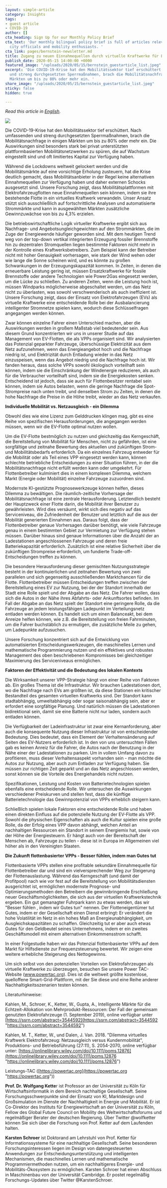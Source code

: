 ```yaml
---
layout: simple-article
category: Insights
tags:
- guest article
- COVID-19
author: []
cta_heading: Sign Up for our Monthly Policy Brief
cta_text: 'Our monthly bilingual policy brief is full of articles relevant to policymakers,
  city officials and mobility enthusiasts. '
cta_link: pages/bernstein-newsletter.md
title: Zugang zu neuen Einnahmequellen durch virtuelle Kraftwerke für Elektrofahrzeug-flotten
publish_date: 2020-05-15 14:00:00 +0000
featured_image: "/uploads/2020/05/15/bernstein_guestarticle_list.jpeg"
excerpt: 'Die COVID-19-Krise hat den Mobilitätssektor tief erschüttert. Nach umfassenden
  und streng durchgesetzten Sperrmaßnahmen, brach die Mobilitätsnachfrage in einigen
  Märkten um bis zu 80% oder mehr ein. '
share_image: "/uploads/2020/05/15/bernstein_guestarticle_list.jpeg"
sticky: false
hidden: true

---
```

_Read this article in_ [_English_](https://www.wundermobility.com/blog/accessing-new-revenue-pools-through-virtual-power-planting-of-electric-vehicle-fleets.html)_._

![](/uploads/2020/05/15/bernstein_guestarticle_body.jpg)

Die COVID-19-Krise hat den Mobilitätssektor tief erschüttert. Nach umfassenden und streng durchgesetzten Sperrmaßnahmen, brach die Mobilitätsnachfrage in einigen Märkten um bis zu 80% oder mehr ein. Die Auswirkungen sind besonders stark bei privat unterstützten plattformbasierten Mobilitätsnetzwerken zu spüren, die auf Wachstum eingestellt sind und oft limitiertes Kapital zur Verfügung haben.

Während die Lockdowns weltweit gelockert werden und die Mobilitätsmärkte auf eine vorsichtige Erholung zusteuern, hat die Krise deutlich gemacht, dass Mobilitätsanbieter in der Regel keine alternativen Einnahmequellen zur Verfügung haben und daher externen Schocks ausgesetzt sind. Unsere Forschung zeigt, dass Mobilitätsplattformen mit Elektrofahrzeugflotten neue Einnahmequellen sein können, indem sie ihre bestehende Flotte in ein virtuelles Kraftwerk verwandeln. Unser Ansatz stützt sich ausschließlich auf fortschrittliche Analysen und automatisierte Strommärkte und kann in ausgewählten Märkten zusätzliche Gewinnzuwächse von bis zu 4,3% erzielen.

Die betriebswirtschaftliche Logik virtueller Kraftwerke ergibt sich aus Nachfrage- und Angebotsungleichgewichten auf den Strommärkten, die im Zuge der Energiewende häufiger geworden sind. Mit dem heutigen Trend weg von der top-down vertikal integrierten Erzeugung fossiler Brennstoffe hin zu dezentralen Stromquellen liegen bestimmte Faktoren nicht mehr in der Kontrolle eines Kraftwerksbetreibers. Zum Beispiel kann der Betreiber nicht mit hoher Genauigkeit vorhersagen, wie stark der Wind wehen oder wie lange die Sonne scheinen wird, und es könnte zu großen Schwankungen in der Erzeugungskapazität kommen. In Zeiten, in denen die erneuerbare Leistung gering ist, müssen Ersatzkraftwerke für fossile Brennstoffe oder andere Technologien wie Power2Gas eingesetzt werden, um die Lücke zu schließen. Zu anderen Zeiten, wenn die Leistung hoch ist, müssen Windparks möglicherweise abgeschaltet werden, um das Netz nicht zu überlasten, was sowohl verschwenderisch als auch ineffizient ist. Unsere Forschung zeigt, dass der Einsatz von Elektrofahrzeugen (EVs) als virtuelle Kraftwerke eine entscheidende Rolle bei der Ausbalancierung intelligenter Stromnetze spielen kann, wodurch diese Schlüsselfragen angegangen werden können.

Zwar können einzelne Fahrer einen Unterschied machen, aber die Auswirkungen werden in großem Maßstab viel bedeutender sein. Aus diesem Grund konzentrierten wir uns in unserer Studie auf das Management von EV-Flotten, die als VPPs organisiert sind. Wir analysierten das Potenzial geparkter Fahrzeuge, überschüssige Elektrizität aus dem Netz aufzunehmen, wenn das Energieangebot hoch und die Nachfrage niedrig ist, und Elektrizität durch Entladung wieder in das Netz einzuspeisen, wenn das Angebot niedrig und die Nachfrage hoch ist. Wir fanden heraus, dass solche VPPs sowohl ökologisch vorteilhaft sein können, indem sie die Einschränkung der Windenergie reduzieren, als auch für die Verbraucher vorteilhaft sind, indem sie die Energiekosten senken. Entscheidend ist jedoch, dass sie auch für Flottenbesitzer rentabel sein können, indem sie Autos belasten, wenn die geringe Nachfrage die Spot-Strompreise nach unten treibt, und denselben Strom zu Zeiten, in denen die hohe Nachfrage die Preise in die Höhe treibt, wieder an das Netz verkaufen.

**Individuelle Mobilität vs. Netzausgleich - ein Dilemma**

Obwohl dies wie eine Lizenz zum Gelddrucken klingen mag, gibt es eine Reihe von spezifischen Herausforderungen, die angegangen werden müssen, wenn wir die EV-Flotte optimal nutzen wollen.

Um die EV-Flotte bestmöglich zu nutzen und gleichzeitig das Kerngeschäft, die Bereitstellung von Mobilität für Menschen, nicht zu gefährden, ist eine sorgfältige und zeitnahe Bewertung des aktuellen und zukünftigen Strom- und Mobilitätsbedarfs erforderlich. Da ein einzelnes Fahrzeug entweder für die Mobilität oder als Teil eines VPP eingesetzt werden kann, können schlechte betriebliche Entscheidungen zu einer Situation führen, in der die Mobilitätsnachfrage nicht erfüllt werden kann oder umgekehrt. Für Flottenbetreiber kulminiert dies in einem komplexen Dilemma, welchem Markt (Energie oder Mobilität) einzelne Fahrzeuge zuzuordnen sind.

Modernste KI-gestützte Prognosewerkzeuge können helfen, dieses Dilemma zu bewältigen. Die räumlich-zeitliche Vorhersage der Mobilitätsnachfrage ist eine zentrale Herausforderung. Letztendlich besteht der Hauptzweck einer Flotte darin, die Mobilität ihrer Benutzer zu gewährleisten. Wird dies versäumt, wirkt sich dies negativ auf das Serviceniveau, die Zufriedenheit der Benutzer und letztlich auf die aus der Mobilität generierten Einnahmen aus. Daraus folgt, dass der Flottenbetreiber genaue Vorhersagen darüber benötigt, wie viele Fahrzeuge genau in einem bestimmten Gebiet zur Vermietung zur Verfügung stehen müssen. Darüber hinaus sind genaue Informationen über die Anzahl der an Ladestationen angeschlossenen Fahrzeuge und deren freie Batteriekapazität erforderlich. Zusätzlich ist eine relative Sicherheit über die zukünftigen Strompreise erforderlich, um fundierte Trade-off-Entscheidungen treffen zu können.

Die besondere Herausforderung dieser gemischten Nutzungsstrategie besteht in der kontinuierlichen und zeitnahen Bewertung von zwei parallelen und sich gegenseitig ausschließenden Marktchancen für die Flotte. Flottenbetreiber müssen Entscheidungen treffen zwischen der Bereitstellung eines EV zur Nutzung, bei der der Standort innerhalb der Stadt eine Rolle spielt und der Abgabe an das Netz. Die Fahrer wollen, dass sich die Autos in der Nähe ihres Abfahrts- oder Ankunftsortes befinden. Im Fall der Abgabe an das Netz spielt der Standort eine geringere Rolle, da die Fahrzeuge an jedem leistungsfähigen Ladepunkt im Verteilungsnetz entladen werden können. Es handelt sich um einen Balanceakt, bei dem Anreize helfen können, wie z.B. die Bereitstellung von freien Fahrminuten, um die Fahrer buchstäblich zu ermutigen, die zusätzliche Meile zu gehen, um Ladepunkte aufzusuchen.

Unsere Forschung konzentriert sich auf die Entwicklung von automatisierten Entscheidungswerkzeugen, die maschinelles Lernen und mathematische Programmierung nutzen und ein effektives und robustes Management des oben beschriebenen Kompromisses bei gleichzeitiger Maximierung des Serviceniveaus ermöglichen.

**Faktoren der Effektivität und die Bedeutung des lokalen Kontexts**

Die Wirksamkeit unserer VPP-Strategie hängt von einer Reihe von Faktoren ab. Ein großes Thema ist die Infrastruktur. Wir brauchen Ladestationen dort, wo die Nachfrage nach EVs am größten ist, da diese Stationen ein kritischer Bestandteil des gesamten virtuellen Kraftwerks sind. Der Standort kann stadtabhängig, umweltabhängig oder sogar saisonabhängig sein, aber er erfordert eine sorgfältige Planung. Und natürlich müssen die Ladestationen bidirektional sein, damit sie eine Batterie nicht nur laden, sondern auch entladen können.

Die Verfügbarkeit der Ladeinfrastruktur ist zwar eine Kernanforderung, aber auch die konsequente Nutzung dieser Infrastruktur ist von entscheidender Bedeutung. Dies bedeutet, dass ein Element der Verhaltensänderung auf Seiten des EV-Nutzers erforderlich ist. In den von uns untersuchten Fällen gab es keinen Anreiz für die Fahrer, die Autos nach der Benutzung in der Nähe einer der Ladestationen zu parken. Um in vollem Umfang davon zu profitieren, muss dieser Verhaltensaspekt vorhanden sein - man möchte die Autos zur Nutzung, aber auch zum Entladen zur Verfügung haben. Sie müssen zur richtigen Zeit geparkt und an das Netz angeschlossen werden, sonst können sie die Vorteile des Energiehandels nicht nutzen.

Spezifikationen, Leistung und Kosten von Batterietechnologien spielen ebenfalls eine entscheidende Rolle. Wir untersuchen die Auswirkungen verschiedener Preiskurven und stellen fest, dass die künftige Batterietechnologie das Gewinnpotenzial von VPPs erheblich steigern kann.

Schließlich spielen lokale Faktoren eine entscheidende Rolle und haben einen direkten Einfluss auf die potenzielle Nutzung der EV-Flotte als VPP. Sowohl die physischen Eigenschaften als auch die Kultur spielen eine große Rolle, da der Erfolg eines VPP davon abhängt, welchen Anteil an nachhaltigen Ressourcen ein Standort in seinem Energiemix hat, sowie von der Höhe der Energiesteuern. Er hängt auch von der Bereitschaft der Menschen ab, Fahrzeuge zu teilen - diese ist in Europa im Allgemeinen viel höher als in den Vereinigten Staaten.

**Die Zukunft flottenbasierter VPPs - Besser fühlen, indem man Gutes tut**

Flottenbasierte VPPs stellen eine profitable sekundäre Einnahmequelle für Flottenbetreiber dar und sind ein vielversprechender Weg zur Steigerung der Flottenauslastung. Während das Kerngeschäft (und damit der Profitpool) nach wie vor fest auf die Bereitstellung von Mobilitätsdiensten ausgerichtet ist, ermöglichen modernste Prognose- und Optimierungsmethoden den Betreibern die gewinnbringende Erschließung neuer Geschäftsmöglichkeiten, die sich aus der virtuellen Kraftwerkstechnik ergeben. Ein gut gemanagter Fuhrpark kann zu etwas werden, das wir "Besser fühlen , indem wir Gutes tun" nennen. Der Flotteneigentümer tut Gutes, indem er der Gesellschaft einen Dienst erbringt: Er verändert die hohe Volatilität im Netz in ein hohes Maß an Energieunabhängigkeit, um Ausgleichskapazitäten zu schaffen. Gleichzeitig tut er aber auch etwas Gutes für den Geldbeutel seines Unternehmens, indem er ein zweites Geschäftsmodell mit einem alternativen Einkommensstrom schafft.

In einer Folgestudie haben wir das Potenzial flottenbasierter VPPs auf dem Markt für Hilfsdienste zur Frequenzsteuerung bewertet. Wir zeigen eine weitere erhebliche Steigerung des Nettogewinns.

Um sich selbst von den potenziellen Vorteilen von Elektrofahrzeugen als virtuelle Kraftwerke zu überzeugen, besuchen Sie unsere Power TAC-Website (www.powertac.org). Dies ist die weltweit größte kostenlose, quelloffene Smart-Grid-Plattform, mit der Sie diese und eine Reihe anderer Nachhaltigkeitsszenarien testen können.

Literaturhinweise:

Kahlen, M., Schroer, K., Ketter, W., Gupta, A., Intelligente Märkte für die Echtzeit-Allokation von Mehrprodukt-Ressourcen: Der Fall der gemeinsam genutzten Elektrofahrzeuge (1. September 2019), online verfügbar unter [https://ssrn.com/abstract=3544592](https://ssrn.com/abstract=3544592 "https://ssrn.com/abstract=3544592")

Kahlen, M. T., Ketter, W., und Dalen, J. Van. 2018. "Dilemma virtuelles Kraftwerk Elektrofahrzeug: Netzausgleich versus Kundenmobilität", Produktions- und Betriebsführung (27:11), S. 2054-2070, online verfügbar unter: [https://onlinelibrary.wiley.com/doi/10.1111/poms.12876](https://onlinelibrary.wiley.com/doi/10.1111/poms.12876 "https://onlinelibrary.wiley.com/doi/10.1111/poms.12876")

Leistungs-TAC ([https://powertac.org](https://powertac.org "https://powertac.org"))

**Prof. Dr. Wolfgang Kette**r ist Professor an der Universität zu Köln für Wirtschaftsinformatik in dem Bereich nachhaltige Gesellschaft. Seine Forschungsschwerpunkte sind der Einsatz von KI, Marktdesign und Großsimulation im Dienste der Nachhaltigkeit in Energie und Mobilität. Er ist Co-Direktor des Instituts für Energiewirtschaft an der Universität zu Köln, Fellow des Global Future Council on Mobility des Weltwirtschaftsforums und regelmäßiger Berater der deutschen Regierung. Über Twitter @wolfketter können Sie sich über die Forschung von Prof. Ketter auf dem Laufenden halten.

**Karsten Schroer** ist Doktorand am Lehrstuhl von Prof. Ketter für Informationssysteme für eine nachhaltige Gesellschaft. Seine besonderen Forschungsinteressen liegen im Design von datengesteuerten Anwendungen zur Entscheidungsunterstützung und intelligenten Mechanismen, die maschinelles Lernen und mathematische Programmiermethoden nutzen, um ein nachhaltigeres Energie- und Mobilitäts-Ökosystem zu ermöglichen. Karsten Schroer hat einen Abschluss in Maschinenbau von der Universität Cambridge. Er postet regelmäßig Forschungs-Updates über Twitter @KarstenSchroer.